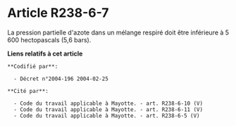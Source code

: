 # Article R238-6-7

La pression partielle d'azote dans un mélange respiré doit être inférieure à 5 600 hectopascals (5,6 bars).

**Liens relatifs à cet article**

	**Codifié par**:

	  - Décret n°2004-196 2004-02-25

	**Cité par**:

	  - Code du travail applicable à Mayotte. - art. R238-6-10 (V)
	  - Code du travail applicable à Mayotte. - art. R238-6-11 (V)
	  - Code du travail applicable à Mayotte. - art. R238-6-5 (V)
